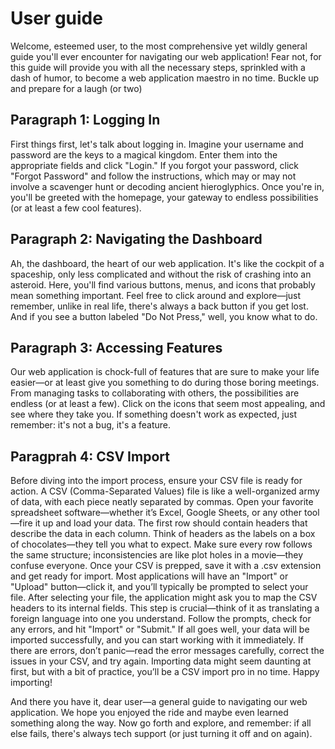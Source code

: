 # User guide

Welcome, esteemed user, to the most comprehensive yet wildly general guide you'll ever encounter for navigating our web application! Fear not, for this guide will provide you with all the necessary steps, sprinkled with a dash of humor, to become a web application maestro in no time. Buckle up and prepare for a laugh (or two)

## Paragraph 1: Logging In

First things first, let's talk about logging in. Imagine your username and password are the keys to a magical kingdom. Enter them into the appropriate fields and click "Login." If you forgot your password, click "Forgot Password" and follow the instructions, which may or may not involve a scavenger hunt or decoding ancient hieroglyphics. Once you're in, you'll be greeted with the homepage, your gateway to endless possibilities (or at least a few cool features).

## Paragraph 2: Navigating the Dashboard

Ah, the dashboard, the heart of our web application. It's like the cockpit of a spaceship, only less complicated and without the risk of crashing into an asteroid. Here, you'll find various buttons, menus, and icons that probably mean something important. Feel free to click around and explore—just remember, unlike in real life, there's always a back button if you get lost. And if you see a button labeled "Do Not Press," well, you know what to do.

## Paragraph 3: Accessing Features

Our web application is chock-full of features that are sure to make your life easier—or at least give you something to do during those boring meetings. From managing tasks to collaborating with others, the possibilities are endless (or at least a few). Click on the icons that seem most appealing, and see where they take you. If something doesn't work as expected, just remember: it's not a bug, it's a feature.

## Paragprah 4: CSV Import

Before diving into the import process, ensure your CSV file is ready for action. A CSV (Comma-Separated Values) file is like a well-organized army of data, with each piece neatly separated by commas. Open your favorite spreadsheet software—whether it’s Excel, Google Sheets, or any other tool—fire it up and load your data. The first row should contain headers that describe the data in each column. Think of headers as the labels on a box of chocolates—they tell you what to expect. Make sure every row follows the same structure; inconsistencies are like plot holes in a movie—they confuse everyone. Once your CSV is prepped, save it with a .csv extension and get ready for import. Most applications will have an "Import" or "Upload" button—click it, and you’ll typically be prompted to select your file. After selecting your file, the application might ask you to map the CSV headers to its internal fields. This step is crucial—think of it as translating a foreign language into one you understand. Follow the prompts, check for any errors, and hit "Import" or "Submit." If all goes well, your data will be imported successfully, and you can start working with it immediately. If there are errors, don’t panic—read the error messages carefully, correct the issues in your CSV, and try again. Importing data might seem daunting at first, but with a bit of practice, you’ll be a CSV import pro in no time. Happy importing!

And there you have it, dear user—a general guide to navigating our web application. We hope you enjoyed the ride and maybe even learned something along the way. Now go forth and explore, and remember: if all else fails, there's always tech support (or just turning it off and on again).
